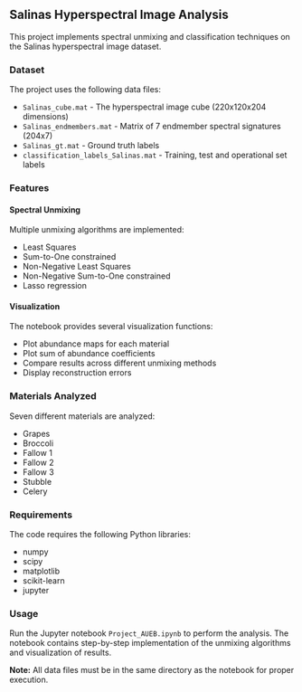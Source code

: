 ## Salinas Hyperspectral Image Analysis

This project implements spectral unmixing and classification techniques on the Salinas hyperspectral image dataset.

### Dataset

The project uses the following data files:

- `Salinas_cube.mat` - The hyperspectral image cube (220x120x204 dimensions)
- `Salinas_endmembers.mat` - Matrix of 7 endmember spectral signatures (204x7)
- `Salinas_gt.mat` - Ground truth labels
- `classification_labels_Salinas.mat` - Training, test and operational set labels

### Features

#### Spectral Unmixing

Multiple unmixing algorithms are implemented:

- Least Squares
- Sum-to-One constrained
- Non-Negative Least Squares
- Non-Negative Sum-to-One constrained
- Lasso regression

#### Visualization

The notebook provides several visualization functions:

- Plot abundance maps for each material
- Plot sum of abundance coefficients
- Compare results across different unmixing methods
- Display reconstruction errors

### Materials Analyzed

Seven different materials are analyzed:

- Grapes
- Broccoli
- Fallow 1
- Fallow 2
- Fallow 3
- Stubble
- Celery

### Requirements

The code requires the following Python libraries:

- numpy
- scipy
- matplotlib
- scikit-learn
- jupyter

### Usage

Run the Jupyter notebook `Project_AUEB.ipynb` to perform the analysis. The notebook contains step-by-step implementation of the unmixing algorithms and visualization of results.

**Note:** All data files must be in the same directory as the notebook for proper execution.
